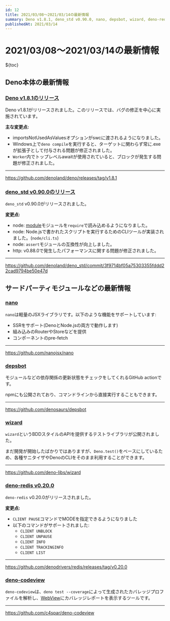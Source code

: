 ```yaml
---
id: 12
title: 2021/03/08〜2021/03/14の最新情報
summary: Deno v1.8.1, deno_std v0.90.0, nano, depsbot, wizard, deno-redis v0.20.0, deno-codeview
publishedAt: 2021/03/14
---
```


# 2021/03/08〜2021/03/14の最新情報

${toc}

## Deno本体の最新情報

### [Deno v1.8.1のリリース](https://github.com/denoland/deno/releases/tag/v1.8.1)

Deno v1.8.1がリリースされました。このリリースでは、バグの修正を中心に実施されています。

**主な変更点:**

- importsNotUsedAsValuesオプションがswcに渡されるようになりました。
- Windows上で`deno compile`を実行すると、ターゲットに関わらず常に.exeが拡張子として付与される問題が修正されました。
- `Worker`内でトップレベルawaitが使用されていると、ブロックが発生する問題が修正されました。

---

https://github.com/denoland/deno/releases/tag/v1.8.1

### [deno_std v0.90.0のリリース](https://github.com/denoland/deno_std/commit/3f9714bf05a75303355fddd22cad9794be50e47d)

`deno_std` v0.90.0がリリースされました。

**変更点:**

- node: [module](https://nodejs.org/api/module.html)モジュールを`require`で読み込めるようになりました。
- node: Node.jsで書かれたスクリプトを実行するためのCLIツールが実装されました。(`node/cli.ts`)
- node: `assert`モジュールの互換性が向上しました。
- http: v0.88.0で発生したパフォーマンスに関する問題が修正されました。

---

https://github.com/denoland/deno_std/commit/3f9714bf05a75303355fddd22cad9794be50e47d

## サードパーティモジュールなどの最新情報

### [nano](https://github.com/nanojsx/nano)

`nano`は軽量のJSXライブラリです。以下のような機能をサポートしています:

* SSRをサポート(DenoとNode.jsの両方で動作します)
* 組み込みのRouterやStoreなどを提供
* コンポーネントのpre-fetch

---

https://github.com/nanojsx/nano

### [depsbot](https://github.com/denosaurs/depsbot)

モジュールなどの依存関係の更新状態をチェックをしてくれるGitHub actionです。

npmにも公開されており、コマンドラインから直接実行することもできます。

---

https://github.com/denosaurs/depsbot

### [wizard](https://github.com/deno-libs/wizard)

`wizard`というBDDスタイルのAPIを提供するテストライブラリが公開されました。

まだ開発が開始したばかりではありますが、`Deno.test()`をベースにしているため、各種サニタイザやDenoのCLIをそのまま利用することができます。

---

https://github.com/deno-libs/wizard

### [deno-redis v0.20.0](https://github.com/denodrivers/redis/releases/tag/v0.20.0)

`deno-redis` v0.20.0がリリースされました。

**変更点:**

* `CLIENT PAUSE`コマンドでMODEを指定できるようになりました
* 以下のコマンドがサポートされました:
  * `CLIENT UNBLOCK`
  * `CLIENT UNPAUSE`
  * `CLIENT INFO`
  * `CLIENT TRACKINGINFO`
  * `CLIENT LIST`

---

https://github.com/denodrivers/redis/releases/tag/v0.20.0

### [deno-codeview](https://github.com/c4spar/deno-codeview)

`deno-codeview`は、`deno test --coverage`によって生成されたカバレッジプロファイルを解析し、[WebView](https://github.com/webview/webview_deno)にカバレッジレポートを表示するツールです。

---

https://github.com/c4spar/deno-codeview
